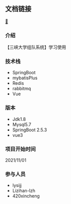 ## 文档链接
[🚀](https://lysijj.github.io/Team/)
### 介绍
【三峡大学组队系统】学习使用
### 技术栈
- SpringBoot
- mybatisPlus
- Redis
- rabbitmq
- Vue

### 版本
- Jdk1.8
- Mysql5.7
- SpringBoot 2.5.3
- vue3

### 项目开始时间
2021/11/01

### 参与人员
- lysijj
- Lizihan-lzh
- 420xincheng
